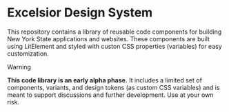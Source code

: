 # Excelsior Design System

This repository contains a library of reusable code components for building New York State applications and websites. These components are built using LitElement and styled with custon CSS properties (variables) for easy customization. 

<!-- TODO: Additionally, corresponding Figma components and variables are available for prototyping. -->

> [!WARNING]  
> **This code library is an early alpha phase.** It includes a limited set of components, variants, and design tokens (as custom CSS variables) and is meant to support discussions and further development. Use at your own risk. 
